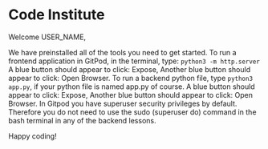# Code Institute

Welcome USER_NAME,

We have preinstalled all of the tools you need to get started.
To run a frontend application in GitPod, in the terminal, type:
`python3 -m http.server`
A blue button should appear to click: Expose,
Another blue button should appear to click: Open Browser.
To run a backend python file, type `python3 app.py`, if your python file is named app.py of course.
A blue button should appear to click: Expose,
Another blue button should appear to click: Open Browser.
In Gitpod you have superuser security privileges by default. Therefore you do not need to use the sudo (superuser do) command in the bash terminal in any of the backend lessons. 

Happy coding!
